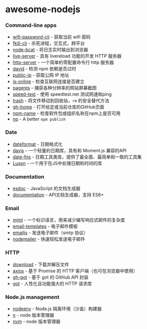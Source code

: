 # awesome-nodejs

### Command-line apps

- [wifi-password-cli](https://github.com/kevva/wifi-password-cli) - 获取当前 wifi 密码
- [fkill-cli](https://github.com/sindresorhus/fkill-cli) - 杀死进程，交互式，跨平台
- [node-bcat](https://github.com/kessler/node-bcat) - 将日志实时输出到浏览器
- [live-server](https://github.com/tapio/live-server) - 具有 livereload 功能的开发 HTTP 服务器
- [http-server](https://github.com/http-party/http-server) - 一个简单的零配置命令行 http 服务器
- [david](https://github.com/alanshaw/david) - 检测 npm 依赖是否过时
- [public-ip](https://github.com/sindresorhus/public-ip) - 获取公网 IP 地址
- [is-online](https://github.com/sindresorhus/is-online) - 检查互联网连接是否建立
- [pageres](https://github.com/sindresorhus/pageres) - 捕获各种分辨率的网站屏幕截图
- [speed-test](https://github.com/sindresorhus/speed-test) - 使用 speedtest.net 测试网速和ping
- [trash](https://github.com/sindresorhus/trash) - 将文件移动到回收站，`rm` 的安全替代方法
- [gh-home](https://github.com/sindresorhus/gh-home) - 打开给定或当前仓库的GitHub页面
- [npm-name](https://github.com/sindresorhus/npm-name) - 检查软件包或组织名称在npm上是否可用
- [np](https://github.com/sindresorhus/np) - A better `npm publish`

### Date

- [dateformat](https://github.com/felixge/node-dateformat) - 日期格式化
- [dayjs](https://github.com/iamkun/dayjs) - 一个轻量的日期库，具有和 Moment.js 兼容的API
- [date-fns](https://github.com/date-fns/date-fns) - 日期工具类库，提供了最全面、最简单和一致的工具集
- [Luxon](https://github.com/moment/luxon) - 一个用于在JS中处理日期和时间的库

### Documentation

- [esdoc](https://github.com/esdoc/esdoc) - JavaScript 的文档生成器
- [documentation](https://github.com/documentationjs/documentation) - API文档生成器，支持 ES6+

### Email

- [mjml](https://github.com/mjmlio/mjml) - 一个标识语言，用来减少编写响应式邮件的复杂度
- [email-templates](https://github.com/forwardemail/email-templates) - 电子邮件模板
- [emailjs](https://github.com/eleith/emailjs) - 发送电子邮件（smtp 协议）
- [nodemailer](https://github.com/nodemailer/nodemailer) - 快速轻松发送电子邮件

### HTTP

- [download](https://github.com/kevva/download) - 下载并解压文件
- [axios](https://github.com/axios/axios) - 基于 Promise 的 HTTP 客户端（也可在浏览器中使用）
- [gh-got](https://github.com/sindresorhus/gh-got) - 基于 got 的 GitHub API 封装
- [got](https://github.com/sindresorhus/got) - 人性化且功能强大的 HTTP 请求库

### Node.js management

- [nodeenv](https://github.com/ekalinin/nodeenv) - Node.js 隔离环境（沙盒）构建器
- [n](https://github.com/tj/n) - node 版本管理器
- [nvm](https://github.com/nvm-sh/nvm) - node 版本管理器

